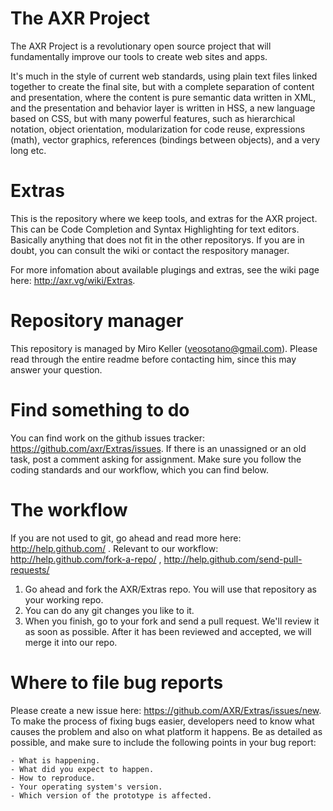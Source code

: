 The AXR Project
===============
The AXR Project is a revolutionary open source project that will fundamentally improve our tools to create web sites and apps.

It's much in the style of current web standards, using plain text files linked together to create the final site, but with a complete separation of content and presentation, where the content is pure semantic data written in XML, and the presentation and behavior layer is written in HSS, a new language based on CSS, but with many powerful features, such as hierarchical notation, object orientation, modularization for code reuse, expressions (math), vector graphics, references (bindings between objects), and a very long etc.

Extras
======
This is the repository where we keep tools, and extras for the AXR project. This can be Code Completion and Syntax Highlighting for text editors. Basically anything that does not fit in the other repositorys. If you are in doubt, you can consult the wiki or contact the respository manager.

For more infomation about available plugings and extras, see the wiki page here: http://axr.vg/wiki/Extras.

Repository manager
==================
This repository is managed by Miro Keller (veosotano@gmail.com). Please read through the entire readme before contacting him, since this may answer your question.

Find something to do
====================
You can find work on the github issues tracker: https://github.com/axr/Extras/issues. If there is an unassigned or an old task, post a comment asking for assignment. Make sure you follow the coding standards and our workflow, which you can find below.

The workflow
============
If you are not used to git, go ahead and read more here: http://help.github.com/ . Relevant to our workflow: http://help.github.com/fork-a-repo/ , http://help.github.com/send-pull-requests/

1. Go ahead and fork the AXR/Extras repo. You will use that repository as your working repo.
2. You can do any git changes you like to it.
3. When you finish, go to your fork and send a pull request. We'll review it as soon as possible. After it has been reviewed and accepted, we will merge it into our repo.

Where to file bug reports
=========================
Please create a new issue here: https://github.com/AXR/Extras/issues/new. To make the process of fixing bugs easier, developers need to know what causes the problem and also on what platform it happens. Be as detailed as possible, and make sure to include the following points in your bug report:

    - What is happening.
    - What did you expect to happen.
    - How to reproduce.
    - Your operating system's version.
    - Which version of the prototype is affected.
